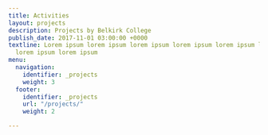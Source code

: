 ```yaml
---
title: Activities
layout: projects
description: Projects by Belkirk College
publish_date: 2017-11-01 03:00:00 +0000
textline: Lorem ipsum lorem ipsum lorem ipsum lorem ipsum lorem ipsum lorem ipsum
  lorem ipsum lorem ipsum
menu:
  navigation:
    identifier: _projects
    weight: 3
  footer:
    identifier: _projects
    url: "/projects/"
    weight: 2

---
```

